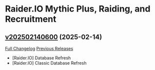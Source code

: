 # Raider.IO Mythic Plus, Raiding, and Recruitment

## [v202502140600](https://github.com/RaiderIO/raiderio-addon/tree/v202502140600) (2025-02-14)
[Full Changelog](https://github.com/RaiderIO/raiderio-addon/compare/v202502130600...v202502140600) [Previous Releases](https://github.com/RaiderIO/raiderio-addon/releases)

- [Raider.IO] Database Refresh  
- [Raider.IO] Classic Database Refresh  
